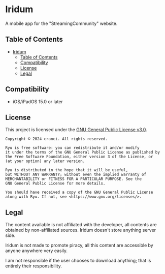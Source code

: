 # Iridum

A mobile app for the "StreamingCommunity" website.

## Table of Contents
- [Iridum](#iridum)
  - [Table of Contents](#table-of-contents)
  - [Compatibility](#compatibility)
  - [License](#license)
  - [Legal](#legal)

## Compatibility

- iOS/iPadOS 15.0 or later

## License

This project is licensed under the [GNU General Public License v3.0](LICENSE).

```
Copyright © 2024 cranci. All rights reserved.

Ryu is free software: you can redistribute it and/or modify
it under the terms of the GNU General Public License as published by
the Free Software Foundation, either version 3 of the License, or
(at your option) any later version.

Ryu is distributed in the hope that it will be useful,
but WITHOUT ANY WARRANTY; without even the implied warranty of
MERCHANTABILITY or FITNESS FOR A PARTICULAR PURPOSE. See the
GNU General Public License for more details.

You should have received a copy of the GNU General Public License
along with Ryu. If not, see <https://www.gnu.org/licenses/>.
```

## Legal

The content available is not affiliated with the developer, all contents are obtained by non-affiliated sources. Iridum doesn't store anything server side.

Iridum is not made to promote piracy, all this content are accessible by anyone anywhere very easily.

I am not responsible if the user chooses to download anything; that is entirely their responsibility.
